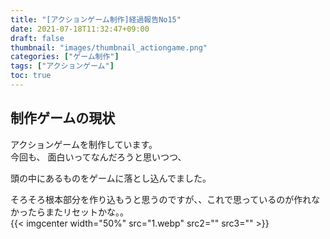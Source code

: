 ```yaml
---
title: "[アクションゲーム制作]経過報告No15"
date: 2021-07-18T11:32:47+09:00
draft: false
thumbnail: "images/thumbnail_actiongame.png"
categories: ["ゲーム制作"]
tags: ["アクションゲーム"]
toc: true
---
```


## 制作ゲームの現状  
アクションゲームを制作しています。  
今回も、
面白いってなんだろうと思いつつ、  

頭の中にあるものをゲームに落とし込んでました。  
  
そろそろ根本部分を作り込もうと思うのですが、、これで思っているのが作れなかったらまたリセットかな。。  
{{< imgcenter  width="50%" src="1.webp" src2="" src3="" >}}  
  
  